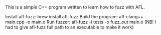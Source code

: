 This is a simple C++ program written to learn how to fuzz with AFL.

Install afl-fuzz: brew install afl-fuzz
Build the program: afl-clang++ main.cpp -o main.o
Run fuzzer: afl-fuzz -i tests -o fuzz_out main.o
(NB! I had to give afl-fuzz full path to an executable to make it work)